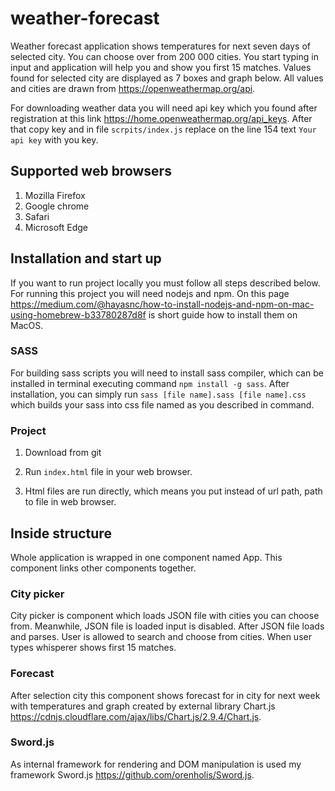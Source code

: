 # weather-forecast

Weather forecast application shows temperatures for
next seven days of selected city. You can choose over
from 200 000 cities. You start typing in input and application
will help you and show you first 15 matches. Values
found for selected city are displayed as 7 boxes and
graph below. All values and cities are drawn from
https://openweathermap.org/api. 

For downloading weather data you will need api key which
you found after registration at this link https://home.openweathermap.org/api_keys.
After that copy key and in file `scrpits/index.js` replace on the line 154
text `Your api key` with you key.

## Supported web browsers

1. Mozilla Firefox
2. Google chrome
3. Safari
4. Microsoft Edge

## Installation and start up

If you want to run project locally you must follow all steps described
below. For running this project you will need nodejs and npm. On this
page https://medium.com/@hayasnc/how-to-install-nodejs-and-npm-on-mac-using-homebrew-b33780287d8f
is short guide how to install them on MacOS.

### SASS

For building sass scripts you will need to install sass compiler, which
can be installed in terminal executing command `npm install -g sass`.
After installation, you can simply run `sass [file name].sass [file name].css`
which builds your sass into css file named as you described in command.

### Project

1. Download from git
2. Run `index.html` file in your web browser.

3. Html files are run directly, which means you put instead of 
url path, path to file in web browser.

## Inside structure 

Whole application is wrapped in one component named App. This component
links other components together.

### City picker

City picker is component which loads JSON file with cities you can choose
from. Meanwhile, JSON file is loaded input is disabled. After JSON file loads
and parses. User is allowed to search and choose from cities. When user types
whisperer shows first 15 matches.

### Forecast

After selection city this component shows forecast for in city for next
week with temperatures and graph created by external library Chart.js
https://cdnjs.cloudflare.com/ajax/libs/Chart.js/2.9.4/Chart.js.

### Sword.js

As internal framework for rendering and DOM manipulation 
is used my framework Sword.js https://github.com/orenholis/Sword.js.